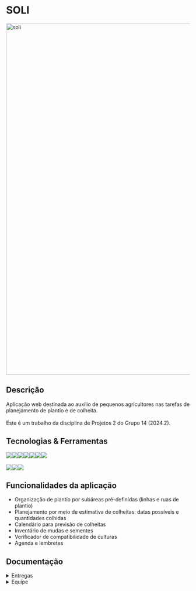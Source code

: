 # SOLI
<img width="960" alt="soli" src="https://github.com/user-attachments/assets/042b3195-8845-4e89-bdf9-a105b7110a77">

## Descrição

  Aplicação web destinada ao auxílio de pequenos agricultores nas tarefas de planejamento de plantio e de colheita. <br><br>
  Este é um trabalho da disciplina de Projetos 2 do Grupo 14 (2024.2).

## Tecnologias & Ferramentas
<div style="display: flex; align-items: center; text-decoration: green;">
  <img src="https://img.shields.io/badge/Python-F46036?style=for-the-badge&logo=python&logoColor=white&color=darkred"/>
  <img src="https://img.shields.io/badge/Django-3C3744?style=for-the-badge&logo=django&logoColor=white&color=green"/>
  <img src="https://img.shields.io/badge/javascript-3C3744?style=for-the-badge&logo=javascript&logoColor=white&color=darkorange"/>
  <img src="https://img.shields.io/badge/html5-F46036?style=for-the-badge&logo=html5&logoColor=white&color=darkred"/>
  <img src="https://img.shields.io/badge/css3-3C3744?style=for-the-badge&logo=css3&logoColor=white&color=green"/>
  <img src="https://img.shields.io/badge/Microsoft_Azure-F46036?style=for-the-badge&logo=microsoft-azure&logoColor=white&color=darkorange"/>  
  <img src="https://img.shields.io/badge/sqlite-F46036?style=for-the-badge&logo=sqlite&logoColor=white&color=darkred"/>
</div>

<br>

<div style="display: flex; align-items: center; text-decoration: none;">
  <a href="https://lavisilva.atlassian.net/jira/software/projects/GRUPO14/boards/2/backlog?atlOrigin=eyJpIjoiNzNiMGM0MWQzMDJjNDM3NmFlMDQwNDgxM2MyZDA2OTIiLCJwIjoiaiJ9">
  <img src="https://img.shields.io/badge/Jira-F46036?style=for-the-badge&logo=Jira&logoColor=white&color=darkred"/>
  </a>
    <img src="https://img.shields.io/badge/figma-3C3744?style=for-the-badge&logo=figma&logoColor=white&color=green"/>
  <a href="https://drive.google.com/drive/folders/0AKc0fMeb1Ho1Uk9PVA">
    <img src="https://img.shields.io/badge/google_drive-white?style=for-the-badge&logo=google%20drive&logoColor=white&color=darkorange"/>
  </a>

</div>

## Funcionalidades da aplicação
- Organização de plantio por subáreas pré-definidas (linhas e ruas de plantio)
- Planejamento por meio de estimativa de colheitas: datas possíveis e quantidades colhidas
- Calendário para previsão de colheitas
- Inventário de mudas e sementes
- Verificador de compatibilidade de culturas
- Agenda e lembretes
  
## Documentação 
  <details>
    <summary> Entregas </summary>
    <br>

# SR1

## Links Importantes

- [![Projeto no Jira](https://img.shields.io/badge/Projeto_no_Jira-darkred?style=for-the-badge)](https://lavisilva.atlassian.net/jira/software/projects/GRUPO14/boards/2)
- [![Projeto no Azure](https://img.shields.io/badge/Projeto_no_Azure-green?style=for-the-badge)](https://solii.azurewebsites.net/)
- [![Histórias de Usuário & Casos de Validação](https://img.shields.io/badge/Histórias_de_Usuário_&_Casos_de_Validação-darkorange?style=for-the-badge)](https://docs.google.com/document/d/1Nlfym9ceT_gdukjQM9eDqAuaPmE5F-kmyH7DdIoZtjk/edit)
- [![Protótipo de Baixa Fidelidade](https://img.shields.io/badge/Protótipo_de_Baixa_Fidelidade-darkred?style=for-the-badge)](https://www.figma.com/design/d1f6Stw0ryJXOjsPtcDlo7/Wireframes-Kit-%5BFree%5D-(Community)?node-id=203-5106&node-type=canvas&t=cBu9eLt6sPMpZXCm-0)
- [![Protótipo de Média Fidelidade](https://img.shields.io/badge/Protótipo_de_Média_Fidelidade-green?style=for-the-badge)](https://www.canva.com/design/DAGR5xQ9w7E/_GkGlgfhM4aPaMRp7L5tnQ/view?utm_content=DAGR5xQ9w7E&utm_campaign=designshare&utm_medium=link&utm_source=editor#1)
- [![Screencast - Protótipo](https://img.shields.io/badge/Screencast_Protótipo-darkorange?style=for-the-badge)](https://drive.google.com/file/d/1Q3HtKww-fAeXLw0FFdEnYBAXwOex5T_3/view?usp=drive_link)
- [![Screencast - Azure](https://img.shields.io/badge/Screencast_Azure-darkred?style=for-the-badge)](https://drive.google.com/file/d/1J1CEi5omruilJOVKzwjWywF9sk7C5hcp/view?usp=drive_link)
- [![Planejamento de Atividades do Sistema](https://img.shields.io/badge/Planejamento_de_Atividades_do_Sistema-green?style=for-the-badge)](https://docs.google.com/document/d/1BFCtaFfXhoWzzpZ2c3dUWWdhqzVSi1nI5xYj5QMgJI4/edit)
- [![Apresentação SR1](https://img.shields.io/badge/Apresentação_SR1-darkorange?style=for-the-badge)](https://www.canva.com/design/DAGT2JFl8lI/2zvHTO7VBRy-iiGYfFIi3A/edit)


# SR2

## Links Importantes

- [![Projeto no Jira](https://img.shields.io/badge/Projeto_no_Jira-darkred?style=for-the-badge)](https://lavisilva.atlassian.net/jira/software/projects/GRUPO14/boards/2)
- [![Projeto no Azure](https://img.shields.io/badge/Projeto_no_Azure-green?style=for-the-badge)](https://solii.azurewebsites.net/)
- [![Histórias de Usuário & Casos de Validação](https://img.shields.io/badge/Histórias_de_Usuário_&_Casos_de_Validação-darkorange?style=for-the-badge)](https://docs.google.com/document/d/1Nlfym9ceT_gdukjQM9eDqAuaPmE5F-kmyH7DdIoZtjk/edit)
- [![Protótipo de Alta Fidelidade](https://img.shields.io/badge/Protótipo_de_Alta_Fidelidade-darkred?style=for-the-badge)](https://www.figma.com/proto/d1f6Stw0ryJXOjsPtcDlo7/Wireframes-Kit-%5BFree%5D-(Community)?node-id=745-1023&node-type=canvas&m=dev&scaling=scale-down&content-scaling=fixed&page-id=203%3A5106&starting-point-node-id=632%3A630&show-proto-sidebar=1)
- [![Drive com os Screencasts](https://img.shields.io/badge/Drive_com_os_Screencasts-green?style=for-the-badge)](https://drive.google.com/drive/folders/1WNxEkzC31fS-TRQKb1DeOHa5euzQOO4e)
- [![Planejamento de Atividades do Sistema](https://img.shields.io/badge/Planejamento_de_Atividades_do_Sistema-darkorange?style=for-the-badge)](https://docs.google.com/document/d/1BFCtaFfXhoWzzpZ2c3dUWWdhqzVSi1nI5xYj5QMgJI4/edit)
- [![Apresentação SR2](https://img.shields.io/badge/Apresentação_SR2-darkred?style=for-the-badge)](https://www.figma.com/slides/nFwFRpwq93yFYyWHBZEIVW/Untitled?node-id=133-199&t=VLb6SmFymtQqQUJz-1)
- [![Screencast Figma](https://img.shields.io/badge/Screencast_Figma-green?style=for-the-badge)](https://youtube.com/shorts/ZHwg5hVpICQ?feature=share)
- [![Screencast Deploy Desktop](https://img.shields.io/badge/Screencast_Deploy_Desktop-darkorange?style=for-the-badge)](https://youtu.be/O4-VSurKzjQ)
- [![Screencast Deploy Mobile](https://img.shields.io/badge/Screencast_Deploy_Mobile-darkred?style=for-the-badge)](https://youtu.be/xz1oM05wGcQ)
- [![Screencast CI/CD](https://img.shields.io/badge/Screencast_CI/CD-green?style=for-the-badge)](https://youtu.be/leGAHdq2Zjk)
- [![Screencast Testes E2E](https://img.shields.io/badge/Screencast_Testes_E2E-darkorange?style=for-the-badge)](https://www.youtube.com/watch?v=TRPo9ezChnU)



   
  </details>

  <details>
    <summary> Equipe </summary>
    <br>
    <p><strong> Artur Sales Brasiliano - asb6@cesar.school </strong></p>
    <p><strong> Bruno Assunção da Silva - bas@cesar.school </strong></p>
    <p><strong> Darci Henrique Ayres Mendes de Carvalho - dhamc@cesar.school </strong></p>
    <p><strong> Felipe Marques Meira de Oliveira - fmmo@cesar.school </strong></p>
    <p><strong> Lais Sedicias Valença - lsv2@cesar.school </strong></p>
    <p><strong> João Pedro Aguiar Morais - jpam@cesar.school </strong></p>
    <p><strong> Lavínia Maranhão Faria da Silva - lmfs@cesar.school </strong></p>
    <p><strong> Malu de Aguiar Germani - mag@cesar.school </strong></p>
    <p><strong> Maria Eduarda Rêgo Barros - merb@cesar.school </strong></p>
    <p><strong> Marina Hoffmann Guimaraes - mhg@cesar.school </strong></p>    
  </details>
    

